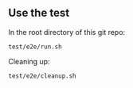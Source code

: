 ## Use the test

In the root directory of this git repo:
```
test/e2e/run.sh
```

Cleaning up:
```
test/e2e/cleanup.sh
```
